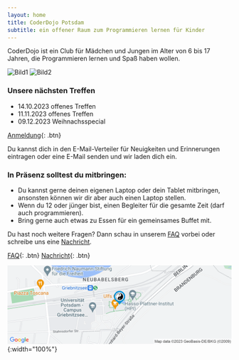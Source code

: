 ```yaml
---
layout: home
title: CoderDojo Potsdam
subtitle: ein offener Raum zum Programmieren lernen für Kinder
---
```


CoderDojo ist ein Club für Mädchen und Jungen im Alter von 6 bis 17 Jahren, die Programmieren lernen und Spaß haben wollen.

![Bild1](/assets/img/crepe.jpg)
![Bild2](/assets/img/crepe.jpg)

### Unsere nächsten Treffen

- 14.10.2023 offenes Treffen
- 11.11.2023 offenes Treffen
- 09.12.2023 Weihnachsspecial

[Anmeldung](){: .btn}

Du kannst dich in den E-Mail-Verteiler für Neuigkeiten und Erinnerungen eintragen oder eine E-Mail senden und wir laden dich ein.

### In Präsenz solltest du mitbringen:

- Du kannst gerne deinen eigenen Laptop oder dein Tablet mitbringen, ansonsten können wir dir aber auch einen Laptop stellen.
- Wenn du 12 oder jünger bist, einen Begleiter für die gesamte Zeit (darf auch programmieren).
- Bring gerne auch etwas zu Essen für ein gemeinsames Buffet mit.

Du hast noch weitere Fragen? Dann schau in unserem [FAQ](/faq.md) vorbei oder schreibe uns eine [Nachricht](mailto:klub-coderdojo-sprecher@hpi.de).

[FAQ](/faq.md){: .btn}
[Nachricht](mailto:klub-coderdojo-sprecher@hpi.de){: .btn}

[![Karte](/assets/img/staticmap.png)](https://www.google.com/maps/search/?api=1&query=52.39362999999999,13.13175){:width="100%"}
